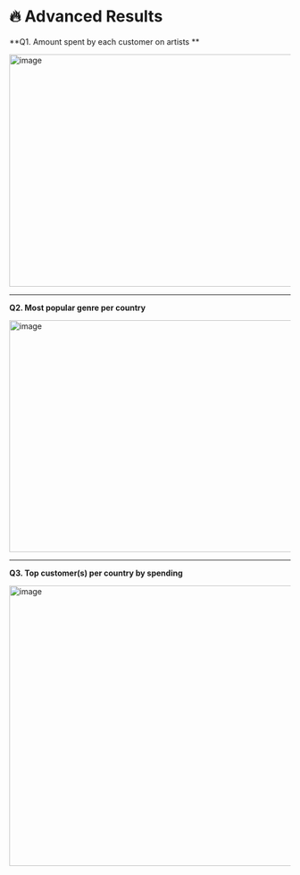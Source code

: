 # 🔥 Advanced Results

**Q1. Amount spent by each customer on artists **  

<img width="917" height="416" alt="image" src="https://github.com/user-attachments/assets/2dca4e47-ba30-4563-91e7-8e3cec492b67" />


---

**Q2. Most popular genre per country**  

<img width="919" height="415" alt="image" src="https://github.com/user-attachments/assets/8e957068-caf0-44a7-a5e8-a24626c739d8" />


---

**Q3. Top customer(s) per country by spending**  

<img width="999" height="502" alt="image" src="https://github.com/user-attachments/assets/fe6b3682-5348-4883-9ce8-b1089fe72bea" />

